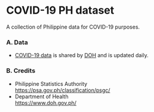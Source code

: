 # COVID-19 PH dataset
A collection of Philippine data for COVID-19 purposes.

### A. Data
* [COVID-19 data](https://drive.google.com/drive/folders/10VkiUA8x7TS2jkibhSZK1gmWxFM-EoZP) is shared by [DOH](https://www.doh.gov.ph/) and is updated daily.



### B. Credits
* Philippine Statistics Authority  
https://psa.gov.ph/classification/psgc/
* Department of Health  
https://www.doh.gov.ph/
